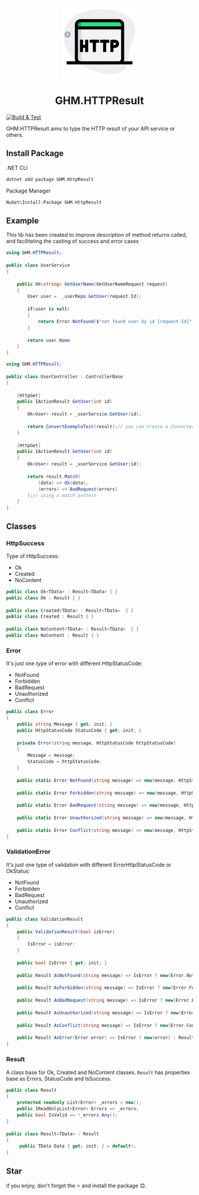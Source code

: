 <p align="center">
<img src="logo.png" alt="logo" width="200px"/>
</p>

<h1 align="center"> GHM.HTTPResult </h1>

[![Build & Test](https://github.com/GustavoM96/GHM.HttpResult/actions/workflows/build.yml/badge.svg)](https://github.com/GustavoM96/GHM.HttpResult/actions/workflows/build.yml)

GHM.HTTPResult aims to type the HTTP result of your API service or others.

## Install Package

.NET CLI

```sh
dotnet add package GHM.HttpResult
```

Package Manager

```sh
NuGet\Install-Package GHM.HttpResult
```

## Example

This lib has been created to improve description of method returns called, and facilitating the casting of success and error cases

```csharp
using GHM.HTTPResult;

public class UserService
{

    public Ok<string> GetUserName(GetUserNameRequest request)
    {
        User user =  _userRepo.GetUser(request.Id);

        if(user is null)
        {
            return Error.NotFound($"not found user by id {request.Id}");
        }

        return user.Name
    }
}

```

```csharp
using GHM.HTTPResult;

public class UserController : ControllerBase
{

    [HttpGet]
    public IActionResult GetUser(int id)
    {
        Ok<User> result = _userService.GetUser(id);

        return ConvertExempleTest(result);// you can create a Converter to change return from Result to Action automatically
    }

    [HttpGet]
    public IActionResult GetUser(int id)
    {
        Ok<User> result = _userService.GetUser(id);

        return result.Match(
            (data) => Ok(data),
            (errors) => BadRequest(errors)
        );// using a match pattern
    }
}

```

## Classes

### HttpSuccess

Type of HttpSuccess:

- Ok
- Created
- NoContent

```csharp
public class Ok<TData> : Result<TData> { }
public class Ok : Result { }

public class Created<TData> : Result<TData>  { }
public class Created : Result { }

public class NoContent<TData> : Result<TData>  { }
public class NoContent : Result { }

```

### Error

It's just one type of error with different HttpStatusCode:

- NotFound
- Forbidden
- BadRequest
- Unauthorized
- Conflict

```csharp
public class Error
{
    public string Message { get; init; }
    public HttpStatusCode StatusCode { get; init; }

    private Error(string message, HttpStatusCode httpStatusCode)
    {
        Message = message;
        StatusCode = httpStatusCode;
    }

    public static Error NotFound(string message) => new(message, HttpStatusCode.NotFound);

    public static Error Forbidden(string message) => new(message, HttpStatusCode.Forbidden);

    public static Error BadRequest(string message) => new(message, HttpStatusCode.BadRequest);

    public static Error Unauthorized(string message) => new(message, HttpStatusCode.Unauthorized);

    public static Error Conflict(string message) => new(message, HttpStatusCode.Conflict);
}

```

### ValidationError

It's just one type of validation with different ErrorHttpStatusCode or OkStatus:

- NotFound
- Forbidden
- BadRequest
- Unauthorized
- Conflict

```csharp
public class ValidationResult
{
    public ValidationResult(bool isError)
    {
        IsError = isError;
    }

    public bool IsError { get; init; }

    public Result AsNotFound(string message) => IsError ? new(Error.NotFound(message)) : Result.Ok;

    public Result AsForbidden(string message) => IsError ? new(Error.Forbidden(message)) : Result.Ok;

    public Result AsBadRequest(string message) => IsError ? new(Error.BadRequest(message)) : Result.Ok;

    public Result AsUnauthorized(string message) => IsError ? new(Error.Unauthorized(message)) : Result.Ok;

    public Result AsConflict(string message) => IsError ? new(Error.Conflict(message)) : Result.Ok;

    public Result AsError(Error error) => IsError ? new(error) : Result.Ok;
}
```

### Result

A class base for Ok, Created and NoContent classes.
`Result` has properties base as Errors, StatusCode and IsSuccess.

```csharp
public class Result
{
    protected readonly List<Error> _errors = new();
    public IReadOnlyList<Error> Errors => _errors;
    public bool IsValid => !_errors.Any();
}

public class Result<TData> : Result
{
     public TData Data { get; init; } = default!;
}
```

## Star

if you enjoy, don't forget the ⭐ and install the package 😊.
